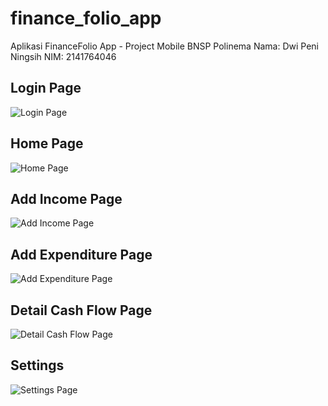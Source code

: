 # finance_folio_app
Aplikasi FinanceFolio App - Project Mobile BNSP Polinema
Nama: Dwi Peni Ningsih
NIM: 2141764046

## Login Page
![Login Page](https://github.com/Dwipeni/finance_folio_app/assets/88720135/88681a1e-7269-4038-8824-00f420c7c4db)

## Home Page
![Home Page](https://github.com/Dwipeni/finance_folio_app/assets/88720135/074d3b49-1743-4e39-8d8b-9bba15dce26b)

## Add Income Page
![Add Income Page](https://github.com/Dwipeni/finance_folio_app/assets/88720135/103494c3-5ff0-46bd-af27-c0f7a3310858)

## Add Expenditure Page
![Add Expenditure Page](https://github.com/Dwipeni/finance_folio_app/assets/88720135/d6455eb2-2cdf-4aa2-9dcd-c4c650d9e03a)

## Detail Cash Flow Page
![Detail Cash Flow Page](https://github.com/Dwipeni/finance_folio_app/assets/88720135/97ec7f77-80d6-40ae-92b9-7800af6a7f14)

## Settings
![Settings Page](https://github.com/Dwipeni/finance_folio_app/assets/88720135/b7a7085a-3440-42cd-89f3-e4b8bc0c97b4)

